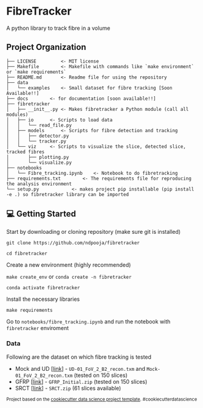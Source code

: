 FibreTracker
============

A python library to track fibre in a volume

Project Organization
--------------------

```
├── LICENSE 		<- MIT license
├── Makefile 		<- Makefile with commands like `make environment` or `make requirements`
├── README.md		<- Readme file for using the repository
├── data
│   └── examples	<- Small dataset for fibre tracking [Soon Available!!]
├── docs		<- for documentation [soon available!!]
├── fibretracker
│   ├── __init__.py	<- Makes fibretracker a Python module (call all modules)
│   ├── io		<- Scripts to load data
│   │   └── read_file.py
│   ├── models		<- Scripts for fibre detection and tracking
│   │   ├── detector.py
│   │   └── tracker.py
│   └── viz		<- Scripts to visualize the slice, detected slice, tracked fibres
│       ├── plotting.py
│       └── visualize.py
├── notebooks
│   └── Fibre_tracking.ipynb 	<- Notebook to do fibretracking
├── requirements.txt		<- The requirements file for reproducing the analysis environment
└── setup.py			<- makes project pip installable (pip install -e .) so fibretracker library can be imported
```

## 💻 Getting Started

Start by downloading or cloning repository (make sure git is installed)

```
git clone https://github.com/ndpooja/fibretracker
```

```
cd fibretracker
```

Create a new environment (highly recommended)

`make create_env` or `conda create -n fibretracker`

```
conda activate fibretracker
```

Install the necessary libraries

```
make requirements
```

Go to `notebooks/fibre_tracking.ipynb` and run the notebook with `fibretracker` enviroment

### Data 

Following are the dataset on which fibre tracking is tested

* Mock and UD [[link](https://zenodo.org/records/5483719)] - `UD-01_FoV_2_B2_recon.txm` and `Mock-01_FoV_2_B2_recon.txm` (tested on 150 slices)
* GFRP [[link](https://zenodo.org/records/4771123)] - `GFRP_Initial.zip` (tested on 150 slices)
* SRCT [[link](https://zenodo.org/records/1195879)] - `SRCT.zip` (61 slices available)

<p><small>Project based on the <a target="_blank" href="https://drivendata.github.io/cookiecutter-data-science/">cookiecutter data science project template</a>. #cookiecutterdatascience</small></p>
